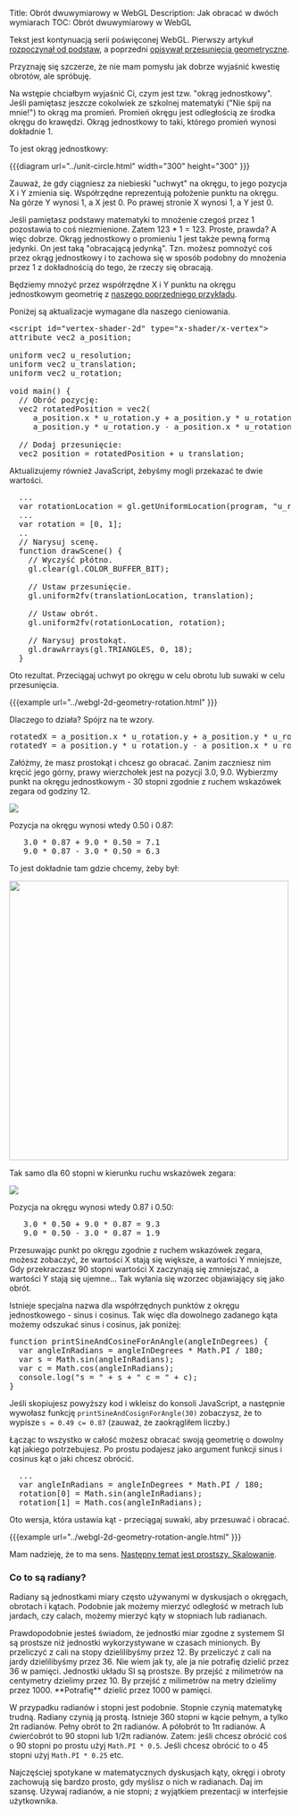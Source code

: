 Title: Obrót dwuwymiarowy w WebGL
Description: Jak obracać w dwóch wymiarach
TOC: Obrót dwuwymiarowy w WebGL


Tekst jest kontynuacją serii poświęconej WebGL.  Pierwszy artykuł <a href="webgl-fundamentals.html">rozpoczynał od podstaw</a>, a poprzedni <a href="webgl-2d-translation.html">opisywał przesunięcia geometryczne</a>.

Przyznaję się szczerze, że nie mam pomysłu jak dobrze wyjaśnić kwestię obrotów, ale spróbuję.
<!--more-->
Na wstępie chciałbym wyjaśnić Ci, czym jest tzw. "okrąg jednostkowy". Jeśli pamiętasz jeszcze cokolwiek ze szkolnej matematyki ("Nie śpij na mnie!") to okrąg ma promień.  Promień okręgu jest odległością ze środka okręgu do krawędzi. Okrąg jednostkowy to taki, którego promień wynosi dokładnie 1.

To jest okrąg jednostkowy:

{{{diagram url="../unit-circle.html" width="300" height="300" }}}

Zauważ, że gdy ciągniesz za niebieski "uchwyt" na okręgu, to jego pozycja X i Y zmienia się.  Współrzędne reprezentują położenie punktu na okręgu.  Na górze Y wynosi 1, a X jest 0.  Po prawej stronie X wynosi 1, a Y jest 0.

Jeśli pamiętasz podstawy matematyki to mnożenie czegoś przez 1 pozostawia to coś niezmienione.  Zatem 123 * 1 = 123.  Proste, prawda?  A więc dobrze.  Okrąg jednostkowy o promieniu 1 jest także pewną formą jedynki.  On jest taką "obracającą jedynką".   Tzn. możesz pomnożyć coś przez okrąg jednostkowy i to zachowa się w sposób podobny do mnożenia przez 1 z dokładnością do tego, że rzeczy się obracają.

Będziemy mnożyć przez współrzędne X i Y punktu na okręgu jednostkowym geometrię z <a href="webgl-2d-translation.html">naszego poprzedniego przykładu</a>.

Poniżej są aktualizacje wymagane dla naszego cieniowania.

<pre class="prettyprint showlinemods">
&lt;script id="vertex-shader-2d" type="x-shader/x-vertex"&gt;
attribute vec2 a_position;

uniform vec2 u_resolution;
uniform vec2 u_translation;
uniform vec2 u_rotation;

void main() {
  // Obróć pozycję:
  vec2 rotatedPosition = vec2(
     a_position.x * u_rotation.y + a_position.y * u_rotation.x,
     a_position.y * u_rotation.y - a_position.x * u_rotation.x);

  // Dodaj przesunięcie:
  vec2 position = rotatedPosition + u_translation;
</pre>

Aktualizujemy również JavaScript, żebyśmy mogli przekazać te dwie wartości.

<pre class="prettyprint showlinemods">
  ...
  var rotationLocation = gl.getUniformLocation(program, "u_rotation");
  ...
  var rotation = [0, 1];
  ..
  // Narysuj scenę.
  function drawScene() {
    // Wyczyść płótno.
    gl.clear(gl.COLOR_BUFFER_BIT);

    // Ustaw przesunięcie.
    gl.uniform2fv(translationLocation, translation);

    // Ustaw obrót.
    gl.uniform2fv(rotationLocation, rotation);

    // Narysuj prostokąt.
    gl.drawArrays(gl.TRIANGLES, 0, 18);
  }
</pre>

Oto rezultat.  Przeciągaj uchwyt po okręgu w celu obrotu lub suwaki w celu przesunięcia.

{{{example url="../webgl-2d-geometry-rotation.html" }}}

Dlaczego to działa? Spójrz na te wzory.

<pre class="prettyprint showlinemods">
rotatedX = a_position.x * u_rotation.y + a_position.y * u_rotation.x;
rotatedY = a_position.y * u_rotation.y - a_position.x * u_rotation.x;
</pre>

Załóżmy, że masz prostokąt i chcesz go obracać. Zanim zaczniesz nim kręcić jego górny, prawy wierzchołek jest na pozycji 3.0, 9.0. Wybierzmy punkt na okręgu jednostkowym - 30 stopni zgodnie z ruchem wskazówek zegara od godziny 12.

<img src="../resources/rotate-30.png" class="webgl_center" />

Pozycja na okręgu wynosi wtedy 0.50 i 0.87:

<pre class="webgl_center">
   3.0 * 0.87 + 9.0 * 0.50 = 7.1
   9.0 * 0.87 - 3.0 * 0.50 = 6.3
</pre>

To jest dokładnie tam gdzie chcemy, żeby był:

<img src="../resources/rotation-drawing.svg" width="500" class="webgl_center"/>

Tak samo dla 60 stopni w kierunku ruchu wskazówek zegara:

<img src="../resources/rotate-60.png" class="webgl_center" />

Pozycja na okręgu wynosi wtedy 0.87 i 0.50:

<pre class="webgl_center">
   3.0 * 0.50 + 9.0 * 0.87 = 9.3
   9.0 * 0.50 - 3.0 * 0.87 = 1.9
</pre>

Przesuwając punkt po okręgu zgodnie z ruchem wskazówek zegara, możesz zobaczyć, że wartości X stają się większe, a wartości Y mniejsze,  Gdy przekraczasz 90 stopni wartości X zaczynają się zmniejszać, a wartości Y stają się ujemne... Tak wyłania się wzorzec objawiający się jako obrót.

Istnieje specjalna nazwa dla współrzędnych punktów z okręgu jednostkowego - sinus i cosinus. Tak więc dla dowolnego zadanego kąta możemy odszukać sinus i cosinus, jak poniżej:

<pre class="prettyprint showlinemods">
function printSineAndCosineForAnAngle(angleInDegrees) {
  var angleInRadians = angleInDegrees * Math.PI / 180;
  var s = Math.sin(angleInRadians);
  var c = Math.cos(angleInRadians);
  console.log("s = " + s + " c = " + c);
}
</pre>

Jeśli skopiujesz powyższy kod i wkleisz do konsoli JavaScript, a następnie wywołasz funkcję <code>printSineAndCosignForAngle(30)</code> zobaczysz, że to wypisze <code>s = 0.49 c= 0.87</code> (zauważ, że zaokrągliłem liczby.)

Łącząc to wszystko w całość możesz obracać swoją geometrię o dowolny kąt jakiego potrzebujesz. Po prostu podajesz jako argument funkcji sinus i cosinus kąt o jaki chcesz obrócić.

<pre class="prettyprint showlinemods">
  ...
  var angleInRadians = angleInDegrees * Math.PI / 180;
  rotation[0] = Math.sin(angleInRadians);
  rotation[1] = Math.cos(angleInRadians);
</pre>

Oto wersja, która ustawia kąt - przeciągaj suwaki, aby przesuwać i obracać.

{{{example url="../webgl-2d-geometry-rotation-angle.html" }}}

Mam nadzieję, że to ma sens. <a href="webgl-2d-scale.html">Następny temat jest prostszy. Skalowanie</a>.

<div class="webgl_bottombar"><h3>Co to są radiany?</h3>
<p>
Radiany są jednostkami miary często używanymi w dyskusjach o okręgach, obrotach i kątach. Podobnie jak możemy mierzyć odległość w metrach lub jardach, czy calach, możemy mierzyć kąty w stopniach lub radianach.
</p>
<p>
Prawdopodobnie jesteś świadom, że jednostki miar zgodne z systemem SI są prostsze niż jednostki wykorzystywane w czasach minionych.  By przeliczyć z cali na stopy dzielilibyśmy przez 12.  By przeliczyć z cali na jardy dzielilibyśmy przez 36. Nie wiem jak ty, ale ja nie potrafię dzielić przez 36 w pamięci. Jednostki układu SI są prostsze. By przejść z milimetrów na centymetry dzielimy przez 10. By przejść z milimetrów na metry dzielimy przez 1000. **Potrafię** dzielić przez 1000 w pamięci.
</p>
<p>
W przypadku radianów i stopni jest podobnie. Stopnie czynią matematykę trudną. Radiany czynią ją prostą. Istnieje 360 stopni w kącie pełnym, a tylko 2π radianów.  Pełny obrót to 2π radianów. A półobrót to 1π radianów. A ćwierćobrót to 90 stopni lub 1/2π radianów. Zatem: jeśli chcesz obrócić coś o 90 stopni po prostu użyj <code>Math.PI * 0.5</code>. Jeśli chcesz obrócić to o 45 stopni użyj <code>Math.PI * 0.25</code> etc.
</p>
<p>
Najczęściej spotykane w matematycznych dyskusjach kąty, okręgi i obroty zachowują się bardzo prosto, gdy myślisz o nich w radianach. Daj im szansę. Używaj radianów, a nie stopni; z wyjątkiem prezentacji w interfejsie użytkownika.
</p>
</div>


